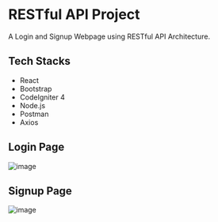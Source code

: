 # RESTful API Project
A Login and Signup Webpage using RESTful API Architecture.

## Tech Stacks
- React
- Bootstrap
- CodeIgniter 4
- Node.js
- Postman
- Axios

## Login Page
![image](https://github.com/user-attachments/assets/b5123e49-8f18-43c6-ae4d-0a52dff662b0)

## Signup Page
![image](https://github.com/user-attachments/assets/432a4c7f-4e3e-4319-a187-96d7a7d05208)

